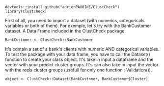 



```
devtools::install_github("adrienPAVOINE/ClustCheck")
library(ClustCheck)
```
First of all, you need to import a dataset (with numerics, categoricals variables or both of them). For exemple, let's try with the BankCustomer dataset. A Data Frame included in the ClustCheck package.
```
BankCustomer <- ClustCheck::BankCustomer
```
It's contain a set of a bank's clients with numeric AND categorical variables. 
To test the package with your data frame, you have to call the Dataset() function to create your class object. It's take in input a dataframe and the vector with your predict cluster groups. It's can also take in input the vector with the reels cluster groups (usefull for only one function : Validation()).
```
object <- ClustCheck::Dataset(BankCustomer, BankCustomer$Cluster)
```

